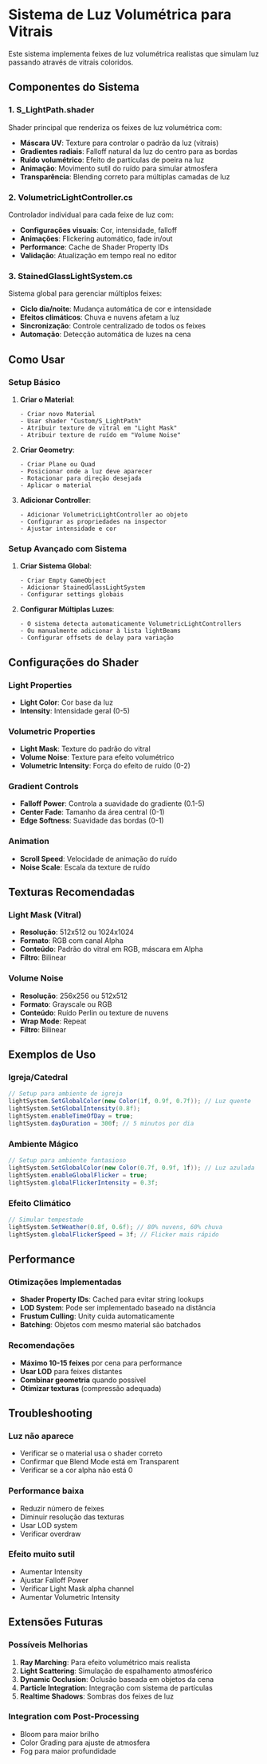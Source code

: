 # Sistema de Luz Volumétrica para Vitrais

Este sistema implementa feixes de luz volumétrica realistas que simulam luz passando através de vitrais coloridos.

## Componentes do Sistema

### 1. S_LightPath.shader
Shader principal que renderiza os feixes de luz volumétrica com:
- **Máscara UV**: Texture para controlar o padrão da luz (vitrais)
- **Gradientes radiais**: Falloff natural da luz do centro para as bordas
- **Ruído volumétrico**: Efeito de partículas de poeira na luz
- **Animação**: Movimento sutil do ruído para simular atmosfera
- **Transparência**: Blending correto para múltiplas camadas de luz

### 2. VolumetricLightController.cs
Controlador individual para cada feixe de luz com:
- **Configurações visuais**: Cor, intensidade, falloff
- **Animações**: Flickering automático, fade in/out
- **Performance**: Cache de Shader Property IDs
- **Validação**: Atualização em tempo real no editor

### 3. StainedGlassLightSystem.cs
Sistema global para gerenciar múltiplos feixes:
- **Ciclo dia/noite**: Mudança automática de cor e intensidade
- **Efeitos climáticos**: Chuva e nuvens afetam a luz
- **Sincronização**: Controle centralizado de todos os feixes
- **Automação**: Detecção automática de luzes na cena

## Como Usar

### Setup Básico

1. **Criar o Material**:
   ```
   - Criar novo Material
   - Usar shader "Custom/S_LightPath"
   - Atribuir texture de vitral em "Light Mask"
   - Atribuir texture de ruído em "Volume Noise"
   ```

2. **Criar Geometry**:
   ```
   - Criar Plane ou Quad
   - Posicionar onde a luz deve aparecer
   - Rotacionar para direção desejada
   - Aplicar o material
   ```

3. **Adicionar Controller**:
   ```
   - Adicionar VolumetricLightController ao objeto
   - Configurar as propriedades na inspector
   - Ajustar intensidade e cor
   ```

### Setup Avançado com Sistema

1. **Criar Sistema Global**:
   ```
   - Criar Empty GameObject
   - Adicionar StainedGlassLightSystem
   - Configurar settings globais
   ```

2. **Configurar Múltiplas Luzes**:
   ```
   - O sistema detecta automaticamente VolumetricLightControllers
   - Ou manualmente adicionar à lista lightBeams
   - Configurar offsets de delay para variação
   ```

## Configurações do Shader

### Light Properties
- **Light Color**: Cor base da luz
- **Intensity**: Intensidade geral (0-5)

### Volumetric Properties
- **Light Mask**: Texture do padrão do vitral
- **Volume Noise**: Texture para efeito volumétrico
- **Volumetric Intensity**: Força do efeito de ruído (0-2)

### Gradient Controls
- **Falloff Power**: Controla a suavidade do gradiente (0.1-5)
- **Center Fade**: Tamanho da área central (0-1)
- **Edge Softness**: Suavidade das bordas (0-1)

### Animation
- **Scroll Speed**: Velocidade de animação do ruído
- **Noise Scale**: Escala da texture de ruído

## Texturas Recomendadas

### Light Mask (Vitral)
- **Resolução**: 512x512 ou 1024x1024
- **Formato**: RGB com canal Alpha
- **Conteúdo**: Padrão do vitral em RGB, máscara em Alpha
- **Filtro**: Bilinear

### Volume Noise
- **Resolução**: 256x256 ou 512x512
- **Formato**: Grayscale ou RGB
- **Conteúdo**: Ruído Perlin ou texture de nuvens
- **Wrap Mode**: Repeat
- **Filtro**: Bilinear

## Exemplos de Uso

### Igreja/Catedral
```csharp
// Setup para ambiente de igreja
lightSystem.SetGlobalColor(new Color(1f, 0.9f, 0.7f)); // Luz quente
lightSystem.SetGlobalIntensity(0.8f);
lightSystem.enableTimeOfDay = true;
lightSystem.dayDuration = 300f; // 5 minutos por dia
```

### Ambiente Mágico
```csharp
// Setup para ambiente fantasioso
lightSystem.SetGlobalColor(new Color(0.7f, 0.9f, 1f)); // Luz azulada
lightSystem.enableGlobalFlicker = true;
lightSystem.globalFlickerIntensity = 0.3f;
```

### Efeito Climático
```csharp
// Simular tempestade
lightSystem.SetWeather(0.8f, 0.6f); // 80% nuvens, 60% chuva
lightSystem.globalFlickerSpeed = 3f; // Flicker mais rápido
```

## Performance

### Otimizações Implementadas
- **Shader Property IDs**: Cached para evitar string lookups
- **LOD System**: Pode ser implementado baseado na distância
- **Frustum Culling**: Unity cuida automaticamente
- **Batching**: Objetos com mesmo material são batchados

### Recomendações
- **Máximo 10-15 feixes** por cena para performance
- **Usar LOD** para feixes distantes
- **Combinar geometria** quando possível
- **Otimizar texturas** (compressão adequada)

## Troubleshooting

### Luz não aparece
- Verificar se o material usa o shader correto
- Confirmar que Blend Mode está em Transparent
- Verificar se a cor alpha não está 0

### Performance baixa
- Reduzir número de feixes
- Diminuir resolução das texturas
- Usar LOD system
- Verificar overdraw

### Efeito muito sutil
- Aumentar Intensity
- Ajustar Falloff Power
- Verificar Light Mask alpha channel
- Aumentar Volumetric Intensity

## Extensões Futuras

### Possíveis Melhorias
1. **Ray Marching**: Para efeito volumétrico mais realista
2. **Light Scattering**: Simulação de espalhamento atmosférico
3. **Dynamic Occlusion**: Oclusão baseada em objetos da cena
4. **Particle Integration**: Integração com sistema de partículas
5. **Realtime Shadows**: Sombras dos feixes de luz

### Integration com Post-Processing
- Bloom para maior brilho
- Color Grading para ajuste de atmosfera
- Fog para maior profundidade